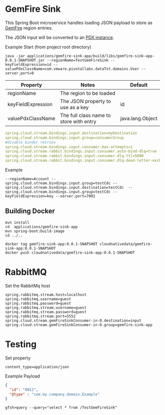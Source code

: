 # GemFire Sink

This Spring Boot microservice handles loading JSON payload to store 
as [GemFire](https://tanzu.vmware.com/gemfire) region entries.

The JSON input will be converted to an [PDX instance](https://gemfire.docs.pivotal.io/94/geode/developing/data_serialization/gemfire_pdx_serialization.html).


Example Start (from project root directory)

```shell script
java -jar applications/gemfire-sink-app/build/libs/gemfire-sink-app-0.0.1-SNAPSHOT.jar --regionName=TestGemFireSink --keyFieldExpression=id --valuePdxClassName=com.vmware.pivotallabs.dataTxt.domains.User --server.port=0
```


Property           | Notes                                      | Default
-----------------  | ------------------------------------------ | ----------------------
regionName         | The region to be loaded                    | 
keyFieldExpression | The JSON property to use as a key          | id
valuePdxClassName  | The full class name to store with entry    | java.lang.Object



```yaml
spring.cloud.stream.bindings.input.destination=myDestination
spring.cloud.stream.bindings.input.group=consumerGroup
#disable binder retries
spring.cloud.stream.bindings.input.consumer.max-attempts=1
spring.cloud.stream.rabbit.bindings.input.consumer.auto-bind-dlq=true
spring.cloud.stream.rabbit.bindings.input.consumer.dlq-ttl=5000
spring.cloud.stream.rabbit.bindings.input.consumer.dlq-dead-letter-exchange=
```

Example

```shell
--regionName=Account --spring.cloud.stream.bindings.input.group=testCdc --spring.cloud.stream.bindings.input.destination=testCdc  --spring.cloud.stream.bindings.input.group=testCdc --keyFieldExpression=key --server.port=7001
```


## Building Docker

```shell
mvn install
cd  applications/gemfire-sink-app
mvn spring-boot:build-image
cd ../..
```


```shell
docker tag gemfire-sink-app:0.0.1-SNAPSHOT cloudnativedata/gemfire-sink-app:0.0.1-SNAPSHOT
docker push cloudnativedata/gemfire-sink-app:0.0.1-SNAPSHOT
```

# RabbitMQ

Set the RabbitMq host
```properties
spring.rabbitmq.stream.host=localhost
spring.rabbitmq.username=guest
spring.rabbitmq.password=guest
spring.rabbitmq.stream.username=guest
spring.rabbitmq.stream.password=guest
spring.rabbitmq.stream.port=5552
spring.cloud.stream.gemFireSinkConsumer-in-0.destination=input
spring.cloud.stream.gemFireSinkConsumer-in-0.group=gemfire-sink-app
```

# Testing

Set property

```properties
content_type=application/json
```


Example Payload

```json
{
  "id": "0012",
  "@type" : "com.my.company.domain.Example"
}
```

```shell
gfsh>query --query="select * from /TestGemFireSink"
```

